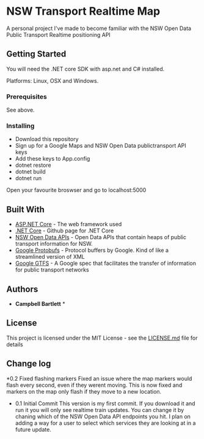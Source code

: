 # NSW Transport Realtime Map

A personal project I've made to become familiar with the NSW Open Data Public Transport Realtime positioning API

## Getting Started

You will need the .NET core SDK with asp.net and C# installed.

Platforms: Linux, OSX and Windows.

### Prerequisites

See above.

### Installing

* Download this repository
* Sign up for a Google Maps and NSW Open Data publictransport API keys
* Add these keys to App.config
* dotnet restore
* dotnet build
* dotnet run

Open your favourite broswser and go to localhost:5000

## Built With

* [ASP.NET Core](https://www.asp.net/core/overview/aspnet-vnext) - The web framework used
* [.NET Core](https://dotnet.github.io) - Github page for .NET Core
* [NSW Open Data APIs](https://opendata.transport.nsw.gov.au/) - Open Data APIs that contain heaps of public transport information for NSW.
* [Google Protobufs](https://developers.google.com/protocol-buffers/) - Protocol buffers by Google. Kind of like a streamlined version of XML
* [Google GTFS](https://developers.google.com/transit/gtfs/) - A Google spec that facilitates the transfer of information for public transport networks

## Authors

* **Campbell Bartlett** *

## License

This project is licensed under the MIT License - see the [LICENSE.md](LICENSE.md) file for details

## Change log

*0.2 Fixed flashing markers
Fixed an issue where the map markers would flash every second, even if they werent moving. This is now fixed and markers on the map only flash
if they move to a new location.

* 0.1 Initial Commit
This version is my first commit. If you download it and run it you will only see realtime train updates. You can change it by chaning which
of the NSW Open Data API endpoints you hit. I plan on adding a way for a user to select which services they are looking at in a future
update.
